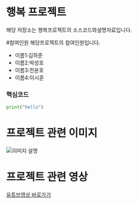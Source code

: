 행복 프로젝트
===
해당 저장소는 행복프로젝트의 소스코드와설명자료입니다.

#참여인원
해당프로젝트의 참여인원입니다.
- 이름1:김하준
- 이름2:박성호
- 이름3:전윤호
- 이름4:이시훈

### 핵심코드
```python
print("hello")

```
# 프로젝트 관련 이미지
![이미지 설명](./image/image.jpg)

# 프로젝트 관련 영상
[유튜브영상 바로가기](https://www.youtube.com/)
